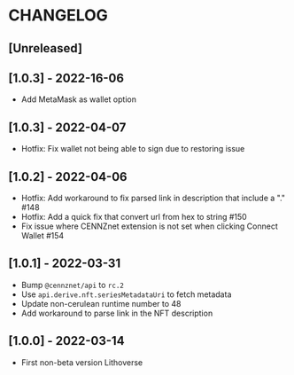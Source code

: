 # CHANGELOG

## [Unreleased]

## [1.0.3] - 2022-16-06

- Add MetaMask as wallet option

## [1.0.3] - 2022-04-07

- Hotfix: Fix wallet not being able to sign due to restoring issue

## [1.0.2] - 2022-04-06

- Hotfix: Add workaround to fix parsed link in description that include a "." #148
- Hotfix: Add a quick fix that convert url from hex to string #150
- Fix issue where CENNZnet extension is not set when clicking Connect Wallet #154

## [1.0.1] - 2022-03-31

- Bump `@cennznet/api` to `rc.2`
- Use `api.derive.nft.seriesMetadataUri` to fetch metadata
- Update non-cerulean runtime number to 48
- Add workaround to parse link in the NFT description

## [1.0.0] - 2022-03-14

- First non-beta version Lithoverse
